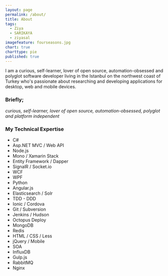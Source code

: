 ```yaml
---
layout: page
permalink: /about/
title: About
tags: 
  - Ziya
  - SARIKAYA
  - ziyasal
imagefeature: fourseasons.jpg
chart: true
charttype: pie
published: true
---
```

I am a curious, self-learner, lover of open source, automation-obsessed and polyglot software developer living in the Istanbul on the northwest coast of Turkey who's passionate about researching and developing applications for desktop, web and mobile devices.

### Briefly;
_curious, self-learner, lover of open source, automation-obsessed, polyglot and platform independent_

### My Technical Expertise
- C#
- Asp.NET MVC / Web API
- Node.js
- Mono / Xamarin Stack
- Entity Framework / Dapper
- SignalR / Socket.io
- WCF
- WPF
- Python
- Angular.js
- Elasticsearch / Solr
- TDD - DDD
- Ionic / Cordova
- Git / Subversion
- Jenkins / Hudson
- Octopus Deploy
- MongoDB
- Redis
- HTML / CSS / Less
- jQuery / Mobile
- SOA
- InfluxDB
- Gulp.js
- RabbitMQ
- Nginx
